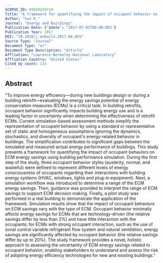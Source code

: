 ```yaml
---
SCOPUS_ID: 85018250718
Title: "A framework for quantifying the impact of occupant behavior on energy savings of energy conservation measures"
Author: "Sun K."
Journal: "Energy and Buildings"
Publication Date: {'$date': '2017-07-01T00:00:00Z'}
Publication Year: 2017
DOI: "10.1016/j.enbuild.2017.04.065"
Source Type: "Journal"
Document Type: "ar"
Document Type Description: "Article"
Affliation: "Lawrence Berkeley National Laboratory"
Affliation Country: "United States"
Cited by count: 133
---
```


## Abstract
"To improve energy efficiency—during new buildings design or during a building retrofit—evaluating the energy savings potential of energy conservation measures (ECMs) is a critical task. In building retrofits, occupant behavior significantly impacts building energy use and is a leading factor in uncertainty when determining the effectiveness of retrofit ECMs. Current simulation-based assessment methods simplify the representation of occupant behavior by using a standard or representative set of static and homogeneous assumptions ignoring the dynamics, stochastics, and diversity of occupant's energy-related behavior in buildings. The simplification contributes to significant gaps between the simulated and measured actual energy performance of buildings. This study presents a framework for quantifying the impact of occupant behaviors on ECM energy savings using building performance simulation. During the first step of the study, three occupant behavior styles (austerity, normal, and wasteful) were defined to represent different levels of energy consciousness of occupants regarding their interactions with building energy systems (HVAC, windows, lights and plug-in equipment). Next, a simulation workflow was introduced to determine a range of the ECM energy savings. Then, guidance was provided to interpret the range of ECM savings to support ECM decision making. Finally, a pilot study was performed in a real building to demonstrate the application of the framework. Simulation results show that the impact of occupant behaviors on ECM savings vary with the type of ECM. Occupant behavior minimally affects energy savings for ECMs that are technology-driven (the relative savings differ by less than 2%) and have little interaction with the occupants; for ECMs with strong occupant interaction, such as the use of zonal control variable refrigerant flow system and natural ventilation, energy savings are significantly affected by occupant behavior (the relative savings differ by up to 20%). The study framework provides a novel, holistic approach to assessing the uncertainty of ECM energy savings related to occupant behavior, enabling stakeholders to understand and assess the risk of adopting energy efficiency technologies for new and existing buildings."

